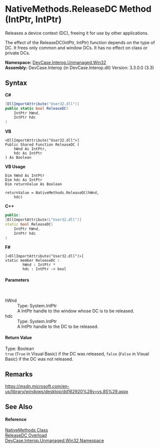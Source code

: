# NativeMethods.ReleaseDC Method (IntPtr, IntPtr)
 

Releases a device context (DC), freeing it for use by other applications. 

 The effect of the ReleaseDC(IntPtr, IntPtr) function depends on the type of DC. It frees only common and window DCs. It has no effect on class or private DCs.

**Namespace:**&nbsp;<a href="N_DevCase_Interop_Unmanaged_Win32">DevCase.Interop.Unmanaged.Win32</a><br />**Assembly:**&nbsp;DevCase.Interop (in DevCase.Interop.dll) Version: 3.3.0.0 (3.3)

## Syntax

**C#**<br />
``` C#
[DllImportAttribute("User32.dll")]
public static bool ReleaseDC(
	IntPtr hWnd,
	IntPtr hdc
)
```

**VB**<br />
``` VB
<DllImportAttribute("User32.dll">]
Public Shared Function ReleaseDC ( 
	hWnd As IntPtr,
	hdc As IntPtr
) As Boolean
```

**VB Usage**<br />
``` VB Usage
Dim hWnd As IntPtr
Dim hdc As IntPtr
Dim returnValue As Boolean

returnValue = NativeMethods.ReleaseDC(hWnd, 
	hdc)
```

**C++**<br />
``` C++
public:
[DllImportAttribute(L"User32.dll")]
static bool ReleaseDC(
	IntPtr hWnd, 
	IntPtr hdc
)
```

**F#**<br />
``` F#
[<DllImportAttribute("User32.dll")>]
static member ReleaseDC : 
        hWnd : IntPtr * 
        hdc : IntPtr -> bool 

```


#### Parameters
&nbsp;<dl><dt>hWnd</dt><dd>Type: System.IntPtr<br />A IntPtr handle to the window whose DC is to be released.</dd><dt>hdc</dt><dd>Type: System.IntPtr<br />A IntPtr handle to the DC to be released.</dd></dl>

#### Return Value
Type: Boolean<br />`true` (`True` in Visual Basic) if the DC was released, `false` (`False` in Visual Basic) if the DC was not released.

## Remarks
<a href="https://msdn.microsoft.com/en-us/library/windows/desktop/dd162920%28v=vs.85%29.aspx" target="_blank">https://msdn.microsoft.com/en-us/library/windows/desktop/dd162920%28v=vs.85%29.aspx</a>

## See Also


#### Reference
<a href="T_DevCase_Interop_Unmanaged_Win32_NativeMethods">NativeMethods Class</a><br /><a href="Overload_DevCase_Interop_Unmanaged_Win32_NativeMethods_ReleaseDC">ReleaseDC Overload</a><br /><a href="N_DevCase_Interop_Unmanaged_Win32">DevCase.Interop.Unmanaged.Win32 Namespace</a><br />